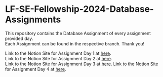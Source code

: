 # LF-SE-Fellowship-2024-Database-Assignments

This repository contains the Database Assignment of every assignment provided day.  
Each Assignment can be found in the respective branch. Thank you!  

Link to the Notion Site for Assignment Day 1 at [here](https://sour-woolen-451.notion.site/Database-Assignment-Day-1-d9f029ad8b2f44b791b13e5331c375ae?pvs=4).  
Link to the Notion Site for Assignment Day 2 at [here](https://sour-woolen-451.notion.site/Database-Assignment-Day-2-61ca347e6930442394dc58f166f140d3).  
Link to the Notion Site for Assignment Day 3 at [here](https://sour-woolen-451.notion.site/Database-Assignment-Day-3-6d59fc8e0c5e4628b607b21dac6c4da9?pvs=25).
Link to the Notion Site for Assignment Day 4 at [here](https://sour-woolen-451.notion.site/Database-Assignment-Day-4-1f828c68b51e4f118e6dd16a5ee76a78?pvs=4).
